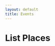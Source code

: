 ```yaml
---
layout: default
title: Events
---
```




<h1>List Places</h1>

<div class="container">
    <div id="results"><div>
</div>

<script>
    //Main decision hub sync / await in order.
    async function main(){
       const items = await teamsList(); //From axios.js. Will return "resoved" section of Promise.
       console.log("Promise has finished eventsListAll", items); //Once above line is completed this is then run.
       displayItems(items);
    }



    function displayItems(items){
        let html = '';
        console.log("ITEMS: ", items);
        items.forEach(item => {
            // 
            html +=
            `<br>
            <div class="card shadow mb-4">
                <div class="card-header py-3">
                    <h6 class="m-0 font-weight-bold text-primary">${item.fields.Title}</h6>
                </div>
                <div class="card-body">
                    <div class="table-responsive">
                        <table class="table table-bordered" id="22" width="100%" cellspacing="0">
                        <thead><th>Title</th><th>Details</th></thead>
                        <tbody>
                            <tr><td>Title</td><td>${item.fields.Title}</td></tr>
                            <tr><td>Meeting Place</td><td>${item.fields.Meeting_Place}</td></tr>
                            <tr><td>Notes</td><td>${item.fields.Notes}</td></tr>
                        </tbody>
                        </table>
                    </div>
                </div>
            </div>
            ` 
        });
        document.getElementById('results').innerHTML = html; 
    }


  $(document).ready(function() {
        let html = '';

        //Trigger the main decision tree hub.
        main(); 
  });